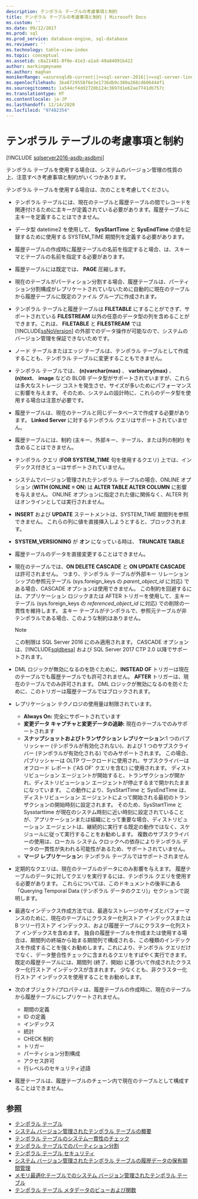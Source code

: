 ```yaml
---
description: テンポラル テーブルの考慮事項と制約
title: テンポラル テーブルの考慮事項と制約 | Microsoft Docs
ms.custom: ''
ms.date: 09/12/2017
ms.prod: sql
ms.prod_service: database-engine, sql-database
ms.reviewer: ''
ms.technology: table-view-index
ms.topic: conceptual
ms.assetid: c8a21481-0f0e-41e3-a1ad-49a84091b422
author: markingmyname
ms.author: maghan
monikerRange: =azuresqldb-current||>=sql-server-2016||>=sql-server-linux-2017||=azuresqldb-mi-current
ms.openlocfilehash: 3ba8729558f6e3e1736db9c380a268cd606444f1
ms.sourcegitcommit: 1a544cf4dd2720b124c3697d1e62ae7741db757c
ms.translationtype: HT
ms.contentlocale: ja-JP
ms.lasthandoff: 12/14/2020
ms.locfileid: "97482354"
---
```

# <a name="temporal-table-considerations-and-limitations"></a>テンポラル テーブルの考慮事項と制約


[!INCLUDE [sqlserver2016-asdb-asdbmi](../../includes/applies-to-version/sqlserver2016-asdb-asdbmi.md)]


テンポラル テーブルを使用する場合は、システムのバージョン管理の性質の上、注意すべき考慮事項と制約がいくつかあります。

テンポラル テーブルを使用する場合は、次のことを考慮してください。

- テンポラル テーブルには、現在のテーブルと履歴テーブルの間でレコードを関連付けるために主キーが定義されている必要があります。履歴テーブルに主キーを定義することはできません。
- データ型 datetime2 を使用して、 **SysStartTime** と **SysEndTime** の値を記録するために使用する SYSTEM_TIME 期間列を定義する必要があります。
- 履歴テーブルの作成時に履歴テーブルの名前を指定すると場合、は、スキーマとテーブルの名前を指定する必要があります。
- 履歴テーブルには既定では、 **PAGE** 圧縮します。
- 現在のテーブルがパーティション分割する場合、履歴テーブルは、パーティション分割構成がレプリケートされていないために自動的に現在のテーブルから履歴テーブルに既定のファイル グループに作成されます。
- テンポラル テーブルと履歴テーブルは **FILETABLE** にすることができず、サポートされている **FILESTREAM** 以外の任意のデータ型の列を含めることができます。これは、 **FILETABLE** と **FILESTREAM** では [!INCLUDE[ssNoVersion](../../includes/ssnoversion-md.md)] の外部でのデータ操作が可能なので、システムのバージョン管理を保証できないためです。
- ノード テーブルまたはエッジ テーブルは、テンポラル テーブルとして作成することも、テンポラル テーブルに変更することもできません。
- テンポラル テーブルでは、 **(n)varchar(max)** 、 **varbinary(max)** 、 **(n)text**、 **image** などの BLOB データ型がサポートされていますが、これらは多大なストレージ コストを発生させ、サイズが多いためにパフォーマンスに影響を与えます。 そのため、システムの設計時に、これらのデータ型を使用する場合は注意が必要です。
- 履歴テーブルは、現在のテーブルと同じデータベースで作成する必要があります。 **Linked Server** に対するテンポラル クエリはサポートされていません。
- 履歴テーブルには、制約 (主キー、外部キー、テーブル、または列の制約) を含めることはできません。
- テンポラル クエリ (**FOR SYSTEM_TIME** 句を使用するクエリ) 上では、インデックス付きビューはサポートされていません。
- システムでバージョン管理されたテンポラル テーブルの場合、ONLINE オプション (**WITH (ONLINE = ON**) は **ALTER TABLE ALTER COLUMN** に影響を与えません。 ONLINE オプションに指定された値に関係なく、ALTER 列はオンラインとしては実行されません。
- **INSERT** および **UPDATE** ステートメントは、SYSTEM_TIME 期間列を参照できません。 これらの列に値を直接挿入しようとすると、ブロックされます。
- **SYSTEM_VERSIONING** が **オン** になっている時は、 **TRUNCATE TABLE**
- 履歴テーブルのデータを直接変更することはできません。
- 現在のテーブルでは、**ON DELETE CASCADE** と **ON UPDATE CASCADE** は許可されません。 つまり、テンポラル テーブルが外部キー リレーションシップの参照元テーブル (sys.foreign_keys の *parent_object_id* に対応) である場合、CASCADE オプションは使用できません。 この制約を回避するには、アプリケーション ロジックまたは AFTER トリガーを使用して、主キー テーブル (sys.foreign_keys の *referenced_object_id* に対応) での削除の一貫性を維持します。 主キー テーブルがテンポラルで、参照元テーブルが非テンポラルである場合、このような制約はありません。

  > [!NOTE]
  > この制限は SQL Server 2016 にのみ適用されます。 CASCADE オプションは、[!INCLUDE[sqldbesa](../../includes/sqldbesa-md.md)] および SQL Server 2017 CTP 2.0 以降でサポートされます。

- DML ロジックが無効になるのを防ぐために、**INSTEAD OF** トリガーは現在のテーブルでも履歴テーブルでも許可されません。 **AFTER** トリガーは、現在のテーブルでのみ許可されます。 DML ロジックが無効になるのを防ぐために、このトリガーは履歴テーブルではブロックされます。
- レプリケーション テクノロジの使用量は制限されています。

  - **Always On:** 完全にサポートされています
  - **変更データ キャプチャと変更データの追跡:** 現在のテーブルでのみサポートされます
  - **スナップショットおよびトランザクション レプリケーション**:1 つのパブリッシャー (テンポラルが有効化されない)、および 1 つのサブスクライバー (テンポラルが有効化される) でのみサポートされます。 この場合、パブリッシャーは OLTP ワークロードに使用され、サブスクライバーはオフロード レポート ('AS OF' クエリを含む) に使用されます。 ディストリビューション エージェントが開始すると、トランザクションが開かれ、ディストリビューション エージェントが停止するまで開かれたままになっています。 この動作により、SysStartTime と SysEndTime は、ディストリビューション エージェントによって開始される最初のトランザクションの開始時刻に設定されます。 そのため、SysStartTime と Sysstarttime が現在のシステム時刻に近い時刻に設定されていることが、アプリケーションまたは組織にとって重要な場合、ディストリビューション エージェントは、継続的に実行する既定の動作ではなく、スケジュールに従って実行することをお勧めします。 複数のサブスクライバーの使用は、ローカル システム クロックへの依存によりテンポラル データの一貫性が失われる可能性があるため、サポートされていません。
  - **マージ レプリケーション:** テンポラル テーブルではサポートされません

- 定期的なクエリは、現在のテーブルのデータにのみ影響を与えます。 履歴テーブルのデータに対してクエリを実行するには、テンポラル クエリを使用する必要があります。 これらについては、このドキュメントの後半にある「Querying Temporal Data (テンポラル データのクエリ)」セクションで説明します。
- 最適なインデックス作成方法では、最適なストレージのサイズとパフォーマンスのために、現在のテーブルにクラスター化列ストア インデックスまたは B ツリー行ストア インデックス、および履歴テーブルにクラスター化列ストア インデックスを含めます。 独自の履歴テーブルを作成または使用する場合は、期間列の終端から始まる期間列で構成される、この種類のインデックスを作成することを強くお勧めします。これにより、テンポラル クエリだけでなく、データ整合性チェックに含まれるクエリをすばやく実行できます。 既定の履歴テーブルには、期間列 (終了、開始) に基づいて作成されたクラスター化行ストア インデックスが含まれます。 少なくとも、非クラスター化行ストア インデックスを使用することをお勧めします。
- 次のオブジェクト/プロパティは、履歴テーブルの作成時に、現在のテーブルから履歴テーブルにレプリケートされません。

  - 期間の定義
  - ID の定義
  - インデックス
  - 統計
  - CHECK 制約
  - トリガー
  - パーティション分割構成
  - アクセス許可
  - 行レベルのセキュリティ述語

- 履歴テーブルは、履歴テーブルのチェーン内で現在のテーブルとして構成することはできません。

## <a name="see-also"></a>参照

- [テンポラル テーブル](../../relational-databases/tables/temporal-tables.md)
- [システム バージョン管理されたテンポラル テーブルの概要](../../relational-databases/tables/getting-started-with-system-versioned-temporal-tables.md)
- [テンポラル テーブルのシステム一貫性のチェック](../../relational-databases/tables/temporal-table-system-consistency-checks.md)
- [テンポラル テーブルでのパーティション分割](../../relational-databases/tables/partitioning-with-temporal-tables.md)
- [テンポラル テーブル セキュリティ](../../relational-databases/tables/temporal-table-security.md)
- [システム バージョン管理されたテンポラル テーブルの履歴データの保有期間管理](../../relational-databases/tables/manage-retention-of-historical-data-in-system-versioned-temporal-tables.md)
- [メモリ最適化テーブルでのシステム バージョン管理されたテンポラル テーブル](../../relational-databases/tables/system-versioned-temporal-tables-with-memory-optimized-tables.md)
- [テンポラル テーブル メタデータのビューおよび関数](../../relational-databases/tables/temporal-table-metadata-views-and-functions.md)
